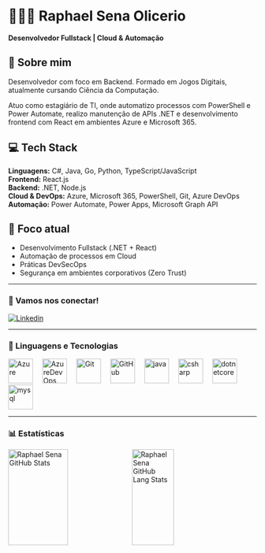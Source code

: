 # 👨🏻‍💻 Raphael Sena Olicerio

**Desenvolvedor Fullstack | Cloud & Automação**

## 🚀 Sobre mim

Desenvolvedor com foco em Backend. Formado em Jogos Digitais, atualmente cursando Ciência da Computação.

Atuo como estagiário de TI, onde automatizo processos com PowerShell e Power Automate, realizo manutenção de APIs .NET e desenvolvimento frontend com React em ambientes Azure e Microsoft 365.

## 💻 Tech Stack

**Linguagens:** C#, Java, Go, Python, TypeScript/JavaScript  
**Frontend:** React.js  
**Backend:** .NET, Node.js  
**Cloud & DevOps:** Azure, Microsoft 365, PowerShell, Git, Azure DevOps  
**Automação:** Power Automate, Power Apps, Microsoft Graph API

## 🎯 Foco atual

- Desenvolvimento Fullstack (.NET + React)
- Automação de processos em Cloud
- Práticas DevSecOps
- Segurança em ambientes corporativos (Zero Trust)
---

### 📱 Vamos nos conectar!  

[![Linkedin](https://img.shields.io/badge/LinkedIn-0077B5?style=for-the-badge&logo=linkedin&logoColor=white)](https://br.linkedin.com/in/raphael-sena-42b933204?trk)  

---

### 🤖 Linguagens e Tecnologias  

<div align="left">  
  <img height="50" title="Azure" src="https://cdn.jsdelivr.net/gh/devicons/devicon@latest/icons/azure/azure-original.svg" alt="Azure" style="margin-right: 15px;">
  <img height="50" title="AzureDevOps" src="https://cdn.jsdelivr.net/gh/devicons/devicon@latest/icons/azuredevops/azuredevops-original.svg" alt="AzureDevOps" style="margin-right: 15px;">
  <img height="50" title="Git" src="https://cdn.jsdelivr.net/gh/devicons/devicon@latest/icons/git/git-original.svg" alt="Git" style="margin-right: 15px;">  
  <img height="50" title="GitHub" src="https://cdn.jsdelivr.net/gh/devicons/devicon@latest/icons/github/github-original.svg" alt="GitHub" style="margin-right: 15px;">  
  <img height="50" title="java" src="https://cdn.jsdelivr.net/gh/devicons/devicon@latest/icons/java/java-original.svg" alt="java" style="margin-right: 15px;">
  <img height="50" title="csharp" src="https://cdn.jsdelivr.net/gh/devicons/devicon@latest/icons/csharp/csharp-original.svg" alt="csharp" style="margin-right: 15px;">
  <img height="50" title="dotnetcore" src="https://cdn.jsdelivr.net/gh/devicons/devicon@latest/icons/dotnetcore/dotnetcore-original.svg" alt="dotnetcore" style="margin-right: 15px;">
  <img height="50" title="mysql" src="https://cdn.jsdelivr.net/gh/devicons/devicon@latest/icons/mysql/mysql-original.svg" alt="mysql" style="margin-right: 15px;">
  
  
  

</div>  

---

### 📊 Estatísticas  

<div align="left">  
  <img width="49%" height="195px" src="https://github-readme-stats.vercel.app/api?username=Sena-ops&theme=tokyonight" alt="Raphael Sena GitHub Stats"/>  
  <img width="41%" height="195px" src="https://github-readme-stats.vercel.app/api/top-langs/?username=Sena-ops&layout=compact&theme=tokyonight&hide-border=true" alt="Raphael Sena GitHub Lang Stats"/>  
</div>  

